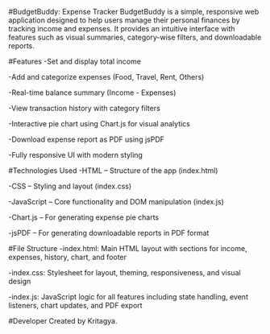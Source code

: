 #BudgetBuddy: Expense Tracker
BudgetBuddy is a simple, responsive web application designed to help users manage their personal finances by tracking income and expenses. It provides an intuitive interface with features such as visual summaries, category-wise filters, and downloadable reports.

#Features
-Set and display total income

-Add and categorize expenses (Food, Travel, Rent, Others)

-Real-time balance summary (Income - Expenses)

-View transaction history with category filters

-Interactive pie chart using Chart.js for visual analytics

-Download expense report as PDF using jsPDF

-Fully responsive UI with modern styling

#Technologies Used
-HTML – Structure of the app (index.html)

-CSS – Styling and layout (index.css)

-JavaScript – Core functionality and DOM manipulation (index.js)

-Chart.js – For generating expense pie charts

-jsPDF – For generating downloadable reports in PDF format

#File Structure
-index.html: Main HTML layout with sections for income, expenses, history, chart, and footer

-index.css: Stylesheet for layout, theming, responsiveness, and visual design

-index.js: JavaScript logic for all features including state handling, event listeners, chart updates, and PDF export

#Developer
Created by Kritagya.
